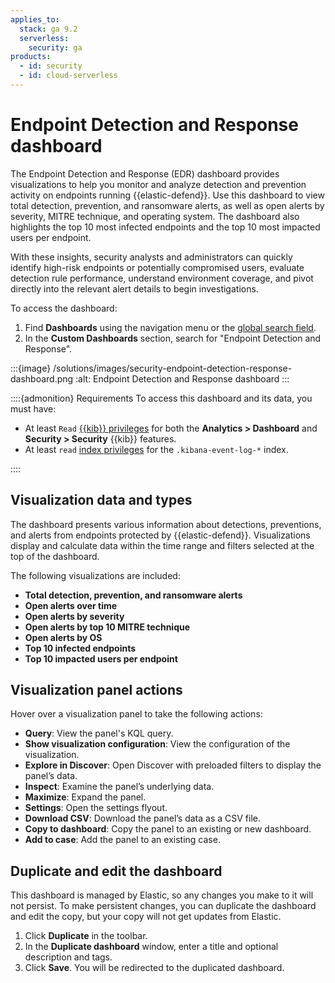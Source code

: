 ```yaml
---
applies_to:
  stack: ga 9.2
  serverless:
    security: ga
products:
  - id: security
  - id: cloud-serverless
---
```


# Endpoint Detection and Response dashboard

The Endpoint Detection and Response (EDR) dashboard provides visualizations to help you monitor and analyze detection and prevention activity on endpoints running {{elastic-defend}}. Use this dashboard to view total detection, prevention, and ransomware alerts, as well as open alerts by severity, MITRE technique, and operating system. The dashboard also highlights the top 10 most infected endpoints and the top 10 most impacted users per endpoint.

With these insights, security analysts and administrators can quickly identify high-risk endpoints or potentially compromised users, evaluate detection rule performance, understand environment coverage, and pivot directly into the relevant alert details to begin investigations.

To access the dashboard:
1. Find **Dashboards** using the navigation menu or the [global search field](/explore-analyze/find-and-organize/find-apps-and-objects.md).
2. In the **Custom Dashboards** section, search for "Endpoint Detection and Response".

:::{image} /solutions/images/security-endpoint-detection-response-dashboard.png
:alt: Endpoint Detection and Response dashboard
:::

::::{admonition} Requirements
To access this dashboard and its data, you must have:

* At least `Read` [{{kib}} privileges](/deploy-manage/users-roles/cluster-or-deployment-auth/kibana-role-management.md) for both the **Analytics > Dashboard** and **Security > Security** {{kib}} features.
* At least `read` [index privileges](/deploy-manage/users-roles/cluster-or-deployment-auth/kibana-role-management.md#adding_index_privileges) for the `.kibana-event-log-*` index.

::::

## Visualization data and types 

The dashboard presents various information about detections, preventions, and alerts from endpoints protected by {{elastic-defend}}. Visualizations display and calculate data within the time range and filters selected at the top of the dashboard.

The following visualizations are included:

* **Total detection, prevention, and ransomware alerts**
* **Open alerts over time**
* **Open alerts by severity**
* **Open alerts by top 10 MITRE technique**
* **Open alerts by OS**
* **Top 10 infected endpoints**
* **Top 10 impacted users per endpoint**

## Visualization panel actions 

Hover over a visualization panel to take the following actions:

* **Query**: View the panel's KQL query.
* **Show visualization configuration**: View the configuration of the visualization.
* **Explore in Discover**: Open Discover with preloaded filters to display the panel’s data.
* **Inspect**: Examine the panel’s underlying data.
* **Maximize**: Expand the panel.
* **Settings**: Open the settings flyout.
* **Download CSV**: Download the panel’s data as a CSV file.
* **Copy to dashboard**: Copy the panel to an existing or new dashboard.
* **Add to case**: Add the panel to an existing case.

## Duplicate and edit the dashboard 

This dashboard is managed by Elastic, so any changes you make to it will not persist. To make persistent changes, you can duplicate the dashboard and edit the copy, but your copy will not get updates from Elastic.

1. Click **Duplicate** in the toolbar.
2. In the **Duplicate dashboard** window, enter a title and optional description and tags.
3. Click **Save**. You will be redirected to the duplicated dashboard.

